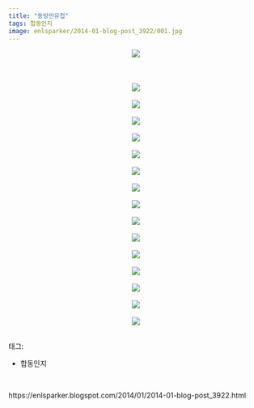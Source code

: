 ```yaml
---
title: "동방만유첩"
tags: 합동인지
image: enlsparker/2014-01-blog-post_3922/001.jpg
---
```

<div class="article">
<div class="post-body entry-content" id="post-body-2805544252820922429" itemprop="description articleBody">
<div class="separator" style="clear: both; text-align: center;">
<a href="//2.bp.blogspot.com/-lTlrbzJOxx0/UuOjX7aQsCI/AAAAAAAAGvQ/MSRARO7_x7s/s1600/001.jpg" imageanchor="1" style="margin-left: 1em; margin-right: 1em;"><img border="0" src="{{ site.nasurl }}/enlsparker/2014-01-blog-post_3922/001.jpg"/></a></div>
<br/>
<a name="more"></a><br/>
<br/>
<div class="separator" style="clear: both; text-align: center;">
<a href="//3.bp.blogspot.com/-Bdhyj6bw-zQ/UuOjW-K1UlI/AAAAAAAAGvI/aGfedwbHp_U/s1600/002.jpg" imageanchor="1" style="margin-left: 1em; margin-right: 1em;"><img border="0" src="{{ site.nasurl }}/enlsparker/2014-01-blog-post_3922/002.jpg"/></a></div>
<br/>
<div class="separator" style="clear: both; text-align: center;">
<a href="//3.bp.blogspot.com/-pzyaI3arBhU/UuOjXYAIRtI/AAAAAAAAGvM/M_Cx_W_pdR8/s1600/003.jpg" imageanchor="1" style="margin-left: 1em; margin-right: 1em;"><img border="0" src="{{ site.nasurl }}/enlsparker/2014-01-blog-post_3922/003.jpg"/></a></div>
<br/>
<div class="separator" style="clear: both; text-align: center;">
<a href="//4.bp.blogspot.com/-eEKvJMPgNV8/UuOjb7T5GNI/AAAAAAAAGvg/6obNOwLzfxE/s1600/004.jpg" imageanchor="1" style="margin-left: 1em; margin-right: 1em;"><img border="0" src="{{ site.nasurl }}/enlsparker/2014-01-blog-post_3922/004.jpg"/></a></div>
<br/>
<div class="separator" style="clear: both; text-align: center;">
<a href="//2.bp.blogspot.com/-wdmQM530u68/UuOjdpZTgJI/AAAAAAAAGvo/b2HQKevBhnY/s1600/005.jpg" imageanchor="1" style="margin-left: 1em; margin-right: 1em;"><img border="0" src="{{ site.nasurl }}/enlsparker/2014-01-blog-post_3922/005.jpg"/></a></div>
<br/>
<div class="separator" style="clear: both; text-align: center;">
<a href="//4.bp.blogspot.com/-LxPXWz8Rry4/UuOjfiG_QOI/AAAAAAAAGvw/HzkNyXJedG4/s1600/006.jpg" imageanchor="1" style="margin-left: 1em; margin-right: 1em;"><img border="0" src="{{ site.nasurl }}/enlsparker/2014-01-blog-post_3922/006.jpg"/></a></div>
<br/>
<div class="separator" style="clear: both; text-align: center;">
<a href="//1.bp.blogspot.com/-5Bz5R_Q7qQQ/UuOjjItLiPI/AAAAAAAAGv4/-Nac8UHGc24/s1600/007.jpg" imageanchor="1" style="margin-left: 1em; margin-right: 1em;"><img border="0" src="{{ site.nasurl }}/enlsparker/2014-01-blog-post_3922/007.jpg"/></a></div>
<br/>
<div class="separator" style="clear: both; text-align: center;">
<a href="//1.bp.blogspot.com/-JPDQMYWsVW8/UuOjlpEvxII/AAAAAAAAGwA/3RdHtCRgfKE/s1600/008.jpg" imageanchor="1" style="margin-left: 1em; margin-right: 1em;"><img border="0" src="{{ site.nasurl }}/enlsparker/2014-01-blog-post_3922/008.jpg"/></a></div>
<br/>
<div class="separator" style="clear: both; text-align: center;">
<a href="//3.bp.blogspot.com/-R89yzR3heMo/UuOjoqHNPZI/AAAAAAAAGwI/1a3MJr3O8gY/s1600/009.jpg" imageanchor="1" style="margin-left: 1em; margin-right: 1em;"><img border="0" src="{{ site.nasurl }}/enlsparker/2014-01-blog-post_3922/009.jpg"/></a></div>
<br/>
<div class="separator" style="clear: both; text-align: center;">
<a href="//2.bp.blogspot.com/-j-hYH7VexE0/UuOjqTpXX7I/AAAAAAAAGwQ/0Tw8wxLH5yw/s1600/010.jpg" imageanchor="1" style="margin-left: 1em; margin-right: 1em;"><img border="0" src="{{ site.nasurl }}/enlsparker/2014-01-blog-post_3922/010.jpg"/></a></div>
<br/>
<div class="separator" style="clear: both; text-align: center;">
<a href="//3.bp.blogspot.com/-nUz62LslSKI/UuOjtlP8ggI/AAAAAAAAGwk/gEi6pJdTUrc/s1600/011.jpg" imageanchor="1" style="margin-left: 1em; margin-right: 1em;"><img border="0" src="{{ site.nasurl }}/enlsparker/2014-01-blog-post_3922/011.jpg"/></a></div>
<br/>
<div class="separator" style="clear: both; text-align: center;">
<a href="//2.bp.blogspot.com/-uGOZkfqfcMI/UuOjyudiHsI/AAAAAAAAGws/gGN_d1xy6ls/s1600/012.jpg" imageanchor="1" style="margin-left: 1em; margin-right: 1em;"><img border="0" src="{{ site.nasurl }}/enlsparker/2014-01-blog-post_3922/012.jpg"/></a></div>
<br/>
<div class="separator" style="clear: both; text-align: center;">
<a href="//1.bp.blogspot.com/-GLjGJxia4Zo/UuOjy-YXnrI/AAAAAAAAGww/MrQ8kNshcfU/s1600/013.jpg" imageanchor="1" style="margin-left: 1em; margin-right: 1em;"><img border="0" src="{{ site.nasurl }}/enlsparker/2014-01-blog-post_3922/013.jpg"/></a></div>
<br/>
<div class="separator" style="clear: both; text-align: center;">
<a href="//4.bp.blogspot.com/-E58nFPq_6p8/UuOj3WIHbkI/AAAAAAAAGxA/vCb2Q7H6844/s1600/014.jpg" imageanchor="1" style="margin-left: 1em; margin-right: 1em;"><img border="0" src="{{ site.nasurl }}/enlsparker/2014-01-blog-post_3922/014.jpg"/></a></div>
<br/>
<div class="separator" style="clear: both; text-align: center;">
<a href="//3.bp.blogspot.com/-dY9DkuazYbs/UuOj5Ov0qJI/AAAAAAAAGxM/xEmtfsqhbrw/s1600/015.jpg" imageanchor="1" style="margin-left: 1em; margin-right: 1em;"><img border="0" src="{{ site.nasurl }}/enlsparker/2014-01-blog-post_3922/015.jpg"/></a></div>
<br/>
<div class="separator" style="clear: both; text-align: center;">
<a href="//4.bp.blogspot.com/-DfB-iaOPkw4/UuOj2t8_pGI/AAAAAAAAGw8/HjPZ9dshwbk/s1600/016.png" imageanchor="1" style="margin-left: 1em; margin-right: 1em;"><img border="0" src="{{ site.nasurl }}/enlsparker/2014-01-blog-post_3922/016.png"/></a></div>
<br/>
<div style="clear: both;"></div>
</div></div><div class="tagTrail">
<p>태그: </p>
<ul>
<li>합동인지</li>
</ul>
</div>
<br/>
<p id="refer">https://enlsparker.blogspot.com/2014/01/2014-01-blog-post_3922.html</p>
<br/>
